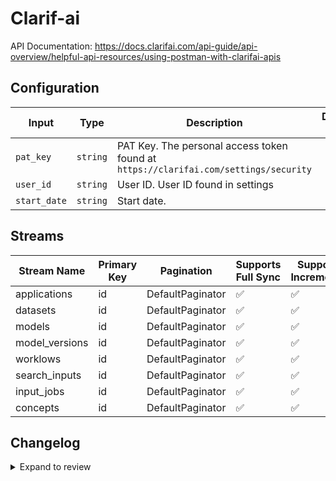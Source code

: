 # Clarif-ai
API Documentation: https://docs.clarifai.com/api-guide/api-overview/helpful-api-resources/using-postman-with-clarifai-apis

## Configuration

| Input | Type | Description | Default Value |
|-------|------|-------------|---------------|
| `pat_key` | `string` | PAT Key. The personal access token found at `https://clarifai.com/settings/security` |  |
| `user_id` | `string` | User ID. User ID found in settings |  |
| `start_date` | `string` | Start date.  |  |

## Streams
| Stream Name | Primary Key | Pagination | Supports Full Sync | Supports Incremental |
|-------------|-------------|------------|---------------------|----------------------|
| applications | id | DefaultPaginator | ✅ |  ✅  |
| datasets | id | DefaultPaginator | ✅ |  ✅  |
| models | id | DefaultPaginator | ✅ |  ✅  |
| model_versions | id | DefaultPaginator | ✅ |  ✅  |
| worklows | id | DefaultPaginator | ✅ |  ✅  |
| search_inputs | id | DefaultPaginator | ✅ |  ✅  |
| input_jobs | id | DefaultPaginator | ✅ |  ✅  |
| concepts | id | DefaultPaginator | ✅ |  ✅  |

## Changelog

<details>
  <summary>Expand to review</summary>

| Version          | Date              | Pull Request | Subject        |
|------------------|-------------------|--------------|----------------|
| 0.0.1 | 2024-10-21 | | Initial release by [@gemsteam](https://github.com/gemsteam) via Connector Builder |

</details>
